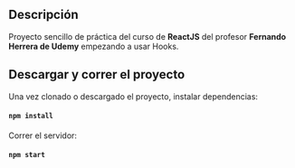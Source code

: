 ## Descripción

Proyecto sencillo de práctica del curso de **ReactJS** del profesor **Fernando Herrera de Udemy** empezando a usar Hooks.

## Descargar y correr el proyecto

Una vez clonado o descargado el proyecto, instalar dependencias:

#### `npm install`

Correr el servidor:

#### `npm start`